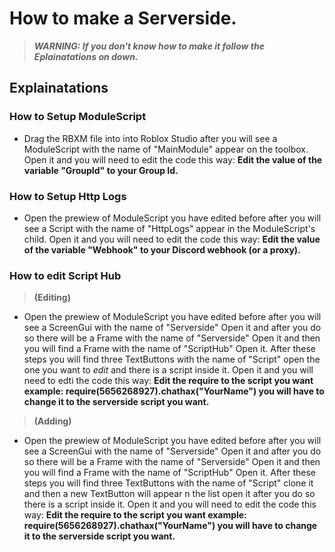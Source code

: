# How to make a Serverside.

> ***WARNING: If you don't know how to make it follow the Eplainatations on down.***

## Explainatations



### How to Setup ModuleScript 
- Drag the RBXM file into into Roblox Studio after you will see a ModuleScript with the name of "MainModule" appear on the toolbox. Open it and you will need to edit the code this way: **Edit the value of the variable "GroupId" to your Group Id.**

### How to Setup Http Logs
- Open the prewiew of ModuleScript you have edited before after you will see a Script with the name of "HttpLogs" appear in the ModuleScript's child. Open it and you will need to edit the code this way: **Edit the value of the variable "Webhook" to your Discord webhook (or a proxy).**

### How to edit Script Hub
>**(Editing)**
- Open the prewiew of ModuleScript you have edited before after you will see a ScreenGui with the name of "Serverside" Open it and after you do so there will be a Frame with the name of "Serverside" Open it and then you will find a Frame with the name of "ScriptHub" Open it. After these steps you will find three TextButtons with the name of "Script" open the one you want to *edit* and there is a script inside it. Open it and you will need to edti the code this way: **Edit the require to the script you want example: 
require(5656268927).chathax("YourName") you will have to change it to the serverside script you want.**  

> **(Adding)**
- Open the prewiew of ModuleScript you have edited before after you will see a ScreenGui with the name of "Serverside" Open it and after you do so there will be a Frame with the name of "Serverside" Open it and then you will find a Frame with the name of "ScriptHub" Open it. After these steps you will find three TextButtons with the name of "Script" clone it and then a new TextButton will appear n the list open it after you do so there is a script inside it. Open it and you will need to edit the code this way: **Edit the require to the script you want example: require(5656268927).chathax("YourName") you will have to change it to the serverside script you want.**  

